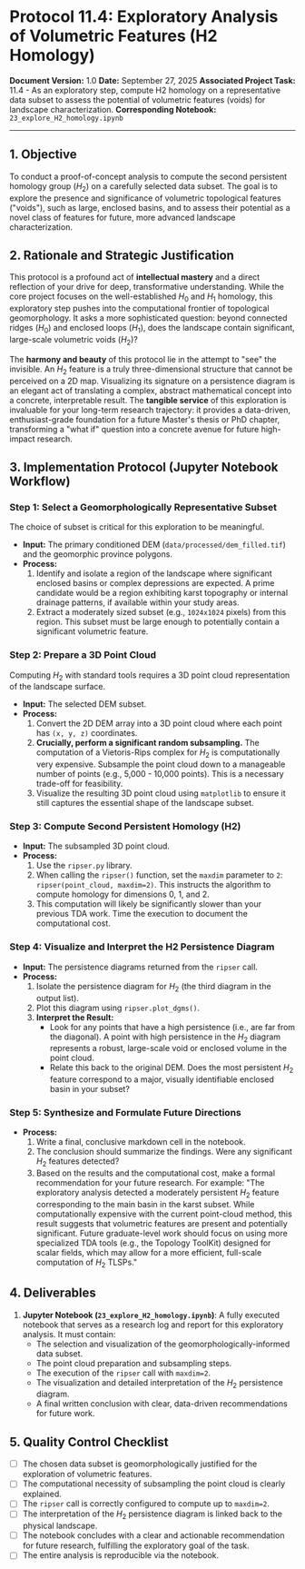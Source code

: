 # Protocol 11.4: Exploratory Analysis of Volumetric Features (H2 Homology)

**Document Version:** 1.0
**Date:** September 27, 2025
**Associated Project Task:** 11.4 - As an exploratory step, compute H2 homology on a representative data subset to assess the potential of volumetric features (voids) for landscape characterization.
**Corresponding Notebook:** `23_explore_H2_homology.ipynb`

---

## 1. Objective

To conduct a proof-of-concept analysis to compute the second persistent homology group ($H_2$) on a carefully selected data subset. The goal is to explore the presence and significance of volumetric topological features ("voids"), such as large, enclosed basins, and to assess their potential as a novel class of features for future, more advanced landscape characterization.

## 2. Rationale and Strategic Justification

This protocol is a profound act of **intellectual mastery** and a direct reflection of your drive for deep, transformative understanding. While the core project focuses on the well-established $H_0$ and $H_1$ homology, this exploratory step pushes into the computational frontier of topological geomorphology. It asks a more sophisticated question: beyond connected ridges ($H_0$) and enclosed loops ($H_1$), does the landscape contain significant, large-scale volumetric voids ($H_2$)?

The **harmony and beauty** of this protocol lie in the attempt to "see" the invisible. An $H_2$ feature is a truly three-dimensional structure that cannot be perceived on a 2D map. Visualizing its signature on a persistence diagram is an elegant act of translating a complex, abstract mathematical concept into a concrete, interpretable result. The **tangible service** of this exploration is invaluable for your long-term research trajectory: it provides a data-driven, enthusiast-grade foundation for a future Master's thesis or PhD chapter, transforming a "what if" question into a concrete avenue for future high-impact research.

## 3. Implementation Protocol (Jupyter Notebook Workflow)

### Step 1: Select a Geomorphologically Representative Subset
The choice of subset is critical for this exploration to be meaningful.

* **Input:** The primary conditioned DEM (`data/processed/dem_filled.tif`) and the geomorphic province polygons.
* **Process:**
    1.  Identify and isolate a region of the landscape where significant enclosed basins or complex depressions are expected. A prime candidate would be a region exhibiting karst topography or internal drainage patterns, if available within your study areas.
    2.  Extract a moderately sized subset (e.g., `1024x1024` pixels) from this region. This subset must be large enough to potentially contain a significant volumetric feature.

### Step 2: Prepare a 3D Point Cloud
Computing $H_2$ with standard tools requires a 3D point cloud representation of the landscape surface.

* **Input:** The selected DEM subset.
* **Process:**
    1.  Convert the 2D DEM array into a 3D point cloud where each point has `(x, y, z)` coordinates.
    2.  **Crucially, perform a significant random subsampling.** The computation of a Vietoris-Rips complex for $H_2$ is computationally very expensive. Subsample the point cloud down to a manageable number of points (e.g., 5,000 - 10,000 points). This is a necessary trade-off for feasibility.
    3.  Visualize the resulting 3D point cloud using `matplotlib` to ensure it still captures the essential shape of the landscape subset.



### Step 3: Compute Second Persistent Homology (H2)
* **Input:** The subsampled 3D point cloud.
* **Process:**
    1.  Use the `ripser.py` library.
    2.  When calling the `ripser()` function, set the `maxdim` parameter to `2`: `ripser(point_cloud, maxdim=2)`. This instructs the algorithm to compute homology for dimensions 0, 1, and 2.
    3.  This computation will likely be significantly slower than your previous TDA work. Time the execution to document the computational cost.

### Step 4: Visualize and Interpret the H2 Persistence Diagram
* **Input:** The persistence diagrams returned from the `ripser` call.
* **Process:**
    1.  Isolate the persistence diagram for $H_2$ (the third diagram in the output list).
    2.  Plot this diagram using `ripser.plot_dgms()`.
    3.  **Interpret the Result:**
        * Look for any points that have a high persistence (i.e., are far from the diagonal). A point with high persistence in the $H_2$ diagram represents a robust, large-scale void or enclosed volume in the point cloud.
        * Relate this back to the original DEM. Does the most persistent $H_2$ feature correspond to a major, visually identifiable enclosed basin in your subset?



### Step 5: Synthesize and Formulate Future Directions
* **Process:**
    1.  Write a final, conclusive markdown cell in the notebook.
    2.  The conclusion should summarize the findings. Were any significant $H_2$ features detected?
    3.  Based on the results and the computational cost, make a formal recommendation for your future research. For example: "The exploratory analysis detected a moderately persistent $H_2$ feature corresponding to the main basin in the karst subset. While computationally expensive with the current point-cloud method, this result suggests that volumetric features are present and potentially significant. Future graduate-level work should focus on using more specialized TDA tools (e.g., the Topology ToolKit) designed for scalar fields, which may allow for a more efficient, full-scale computation of $H_2$ TLSPs."

## 4. Deliverables

1.  **Jupyter Notebook (`23_explore_H2_homology.ipynb`)**: A fully executed notebook that serves as a research log and report for this exploratory analysis. It must contain:
    * The selection and visualization of the geomorphologically-informed data subset.
    * The point cloud preparation and subsampling steps.
    * The execution of the `ripser` call with `maxdim=2`.
    * The visualization and detailed interpretation of the $H_2$ persistence diagram.
    * A final written conclusion with clear, data-driven recommendations for future work.

## 5. Quality Control Checklist

* [ ] The chosen data subset is geomorphologically justified for the exploration of volumetric features.
* [ ] The computational necessity of subsampling the point cloud is clearly explained.
* [ ] The `ripser` call is correctly configured to compute up to `maxdim=2`.
* [ ] The interpretation of the $H_2$ persistence diagram is linked back to the physical landscape.
* [ ] The notebook concludes with a clear and actionable recommendation for future research, fulfilling the exploratory goal of the task.
* [ ] The entire analysis is reproducible via the notebook.